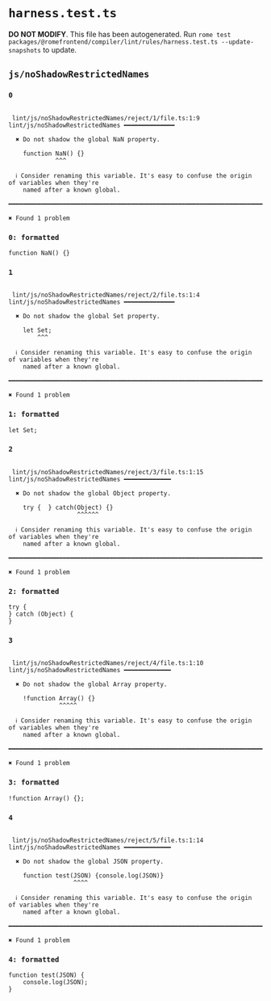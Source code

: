 # `harness.test.ts`

**DO NOT MODIFY**. This file has been autogenerated. Run `rome test packages/@romefrontend/compiler/lint/rules/harness.test.ts --update-snapshots` to update.

## `js/noShadowRestrictedNames`

### `0`

```

 lint/js/noShadowRestrictedNames/reject/1/file.ts:1:9 lint/js/noShadowRestrictedNames ━━━━━━━━━━━━━━

  ✖ Do not shadow the global NaN property.

    function NaN() {}
             ^^^

  ℹ Consider renaming this variable. It's easy to confuse the origin of variables when they're
    named after a known global.

━━━━━━━━━━━━━━━━━━━━━━━━━━━━━━━━━━━━━━━━━━━━━━━━━━━━━━━━━━━━━━━━━━━━━━━━━━━━━━━━━━━━━━━━━━━━━━━━━━━━

✖ Found 1 problem

```

### `0: formatted`

```
function NaN() {}

```

### `1`

```

 lint/js/noShadowRestrictedNames/reject/2/file.ts:1:4 lint/js/noShadowRestrictedNames ━━━━━━━━━━━━━━

  ✖ Do not shadow the global Set property.

    let Set;
        ^^^

  ℹ Consider renaming this variable. It's easy to confuse the origin of variables when they're
    named after a known global.

━━━━━━━━━━━━━━━━━━━━━━━━━━━━━━━━━━━━━━━━━━━━━━━━━━━━━━━━━━━━━━━━━━━━━━━━━━━━━━━━━━━━━━━━━━━━━━━━━━━━

✖ Found 1 problem

```

### `1: formatted`

```
let Set;

```

### `2`

```

 lint/js/noShadowRestrictedNames/reject/3/file.ts:1:15 lint/js/noShadowRestrictedNames ━━━━━━━━━━━━━

  ✖ Do not shadow the global Object property.

    try {  } catch(Object) {}
                   ^^^^^^

  ℹ Consider renaming this variable. It's easy to confuse the origin of variables when they're
    named after a known global.

━━━━━━━━━━━━━━━━━━━━━━━━━━━━━━━━━━━━━━━━━━━━━━━━━━━━━━━━━━━━━━━━━━━━━━━━━━━━━━━━━━━━━━━━━━━━━━━━━━━━

✖ Found 1 problem

```

### `2: formatted`

```
try {
} catch (Object) {
}

```

### `3`

```

 lint/js/noShadowRestrictedNames/reject/4/file.ts:1:10 lint/js/noShadowRestrictedNames ━━━━━━━━━━━━━

  ✖ Do not shadow the global Array property.

    !function Array() {}
              ^^^^^

  ℹ Consider renaming this variable. It's easy to confuse the origin of variables when they're
    named after a known global.

━━━━━━━━━━━━━━━━━━━━━━━━━━━━━━━━━━━━━━━━━━━━━━━━━━━━━━━━━━━━━━━━━━━━━━━━━━━━━━━━━━━━━━━━━━━━━━━━━━━━

✖ Found 1 problem

```

### `3: formatted`

```
!function Array() {};

```

### `4`

```

 lint/js/noShadowRestrictedNames/reject/5/file.ts:1:14 lint/js/noShadowRestrictedNames ━━━━━━━━━━━━━

  ✖ Do not shadow the global JSON property.

    function test(JSON) {console.log(JSON)}
                  ^^^^

  ℹ Consider renaming this variable. It's easy to confuse the origin of variables when they're
    named after a known global.

━━━━━━━━━━━━━━━━━━━━━━━━━━━━━━━━━━━━━━━━━━━━━━━━━━━━━━━━━━━━━━━━━━━━━━━━━━━━━━━━━━━━━━━━━━━━━━━━━━━━

✖ Found 1 problem

```

### `4: formatted`

```
function test(JSON) {
	console.log(JSON);
}

```

